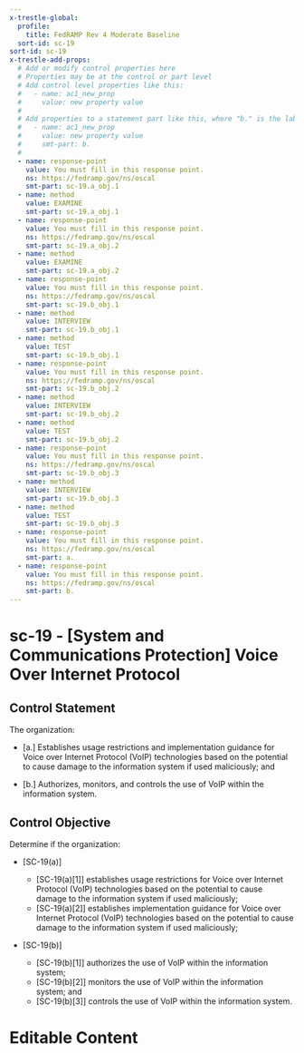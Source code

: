 ```yaml
---
x-trestle-global:
  profile:
    title: FedRAMP Rev 4 Moderate Baseline
  sort-id: sc-19
sort-id: sc-19
x-trestle-add-props:
  # Add or modify control properties here
  # Properties may be at the control or part level
  # Add control level properties like this:
  #   - name: ac1_new_prop
  #     value: new property value
  #
  # Add properties to a statement part like this, where "b." is the label of the target statement part
  #   - name: ac1_new_prop
  #     value: new property value
  #     smt-part: b.
  #
  - name: response-point
    value: You must fill in this response point.
    ns: https://fedramp.gov/ns/oscal
    smt-part: sc-19.a_obj.1
  - name: method
    value: EXAMINE
    smt-part: sc-19.a_obj.1
  - name: response-point
    value: You must fill in this response point.
    ns: https://fedramp.gov/ns/oscal
    smt-part: sc-19.a_obj.2
  - name: method
    value: EXAMINE
    smt-part: sc-19.a_obj.2
  - name: response-point
    value: You must fill in this response point.
    ns: https://fedramp.gov/ns/oscal
    smt-part: sc-19.b_obj.1
  - name: method
    value: INTERVIEW
    smt-part: sc-19.b_obj.1
  - name: method
    value: TEST
    smt-part: sc-19.b_obj.1
  - name: response-point
    value: You must fill in this response point.
    ns: https://fedramp.gov/ns/oscal
    smt-part: sc-19.b_obj.2
  - name: method
    value: INTERVIEW
    smt-part: sc-19.b_obj.2
  - name: method
    value: TEST
    smt-part: sc-19.b_obj.2
  - name: response-point
    value: You must fill in this response point.
    ns: https://fedramp.gov/ns/oscal
    smt-part: sc-19.b_obj.3
  - name: method
    value: INTERVIEW
    smt-part: sc-19.b_obj.3
  - name: method
    value: TEST
    smt-part: sc-19.b_obj.3
  - name: response-point
    value: You must fill in this response point.
    ns: https://fedramp.gov/ns/oscal
    smt-part: a.
  - name: response-point
    value: You must fill in this response point.
    ns: https://fedramp.gov/ns/oscal
    smt-part: b.
---
```


# sc-19 - \[System and Communications Protection\] Voice Over Internet Protocol

## Control Statement

The organization:

- \[a.\] Establishes usage restrictions and implementation guidance for Voice over Internet Protocol (VoIP) technologies based on the potential to cause damage to the information system if used maliciously; and

- \[b.\] Authorizes, monitors, and controls the use of VoIP within the information system.

## Control Objective

Determine if the organization:

- \[SC-19(a)\]

  - \[SC-19(a)[1]\] establishes usage restrictions for Voice over Internet Protocol (VoIP) technologies based on the potential to cause damage to the information system if used maliciously;
  - \[SC-19(a)[2]\] establishes implementation guidance for Voice over Internet Protocol (VoIP) technologies based on the potential to cause damage to the information system if used maliciously;

- \[SC-19(b)\]

  - \[SC-19(b)[1]\] authorizes the use of VoIP within the information system;
  - \[SC-19(b)[2]\] monitors the use of VoIP within the information system; and
  - \[SC-19(b)[3]\] controls the use of VoIP within the information system.

# Editable Content

<!-- Make additions and edits below -->
<!-- The above represents the contents of the control as received by the profile, prior to additions. -->
<!-- If the profile makes additions to the control, they will appear below. -->
<!-- The above markdown may not be edited but you may edit the content below, and/or introduce new additions to be made by the profile. -->
<!-- If there is a yaml header at the top, parameter values may be edited. Use --set-parameters to incorporate the changes during assembly. -->
<!-- The content here will then replace what is in the profile for this control, after running profile-assemble. -->
<!-- The added parts in the profile for this control are below.  You may edit them and/or add new ones. -->
<!-- Each addition must have a heading either of the form ## Control my_addition_name -->
<!-- or ## Part a. (where the a. refers to one of the control statement labels.) -->
<!-- "## Control" parts are new parts added after the statement part. -->
<!-- "## Part" parts are new parts added into the top-level statement part with that label. -->
<!-- Subparts may be added with nested hash levels of the form ### My Subpart Name -->
<!-- underneath the parent ## Control or ## Part being added -->
<!-- See https://ibm.github.io/compliance-trestle/tutorials/ssp_profile_catalog_authoring/ssp_profile_catalog_authoring for guidance. -->
